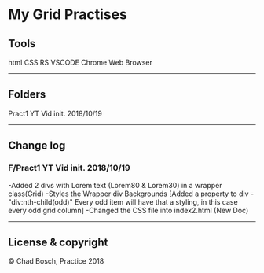# My Grid Practises

## Tools

 html
 CSS
 RS
 VSCODE
 Chrome Web Browser

---

##  Folders

Pract1 YT Vid init. 2018/10/19

---

## Change log
### F/Pract1 YT Vid init. 2018/10/19

-Added 2 divs with Lorem text (Lorem80 & Lorem30) in a wrapper class(Grid)
-Styles the Wrapper div Backgrounds [Added a property to div - "div:nth-child(odd)"  Every odd item will have that a styling, in this case every odd grid column]
-Changed the CSS file into index2.html (New Doc)

---

## License & copyright

&copy; Chad Bosch, Practice 2018



